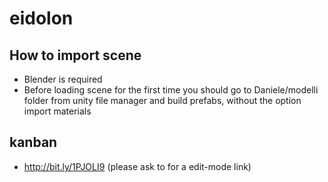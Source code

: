 # eidolon
## How to import scene
* Blender is required
* Before loading scene for the first time you should go to Daniele/modelli folder from
unity file manager and build prefabs, without the option import materials

## kanban
* http://bit.ly/1PJOLI9 (please ask to for a edit-mode link)
